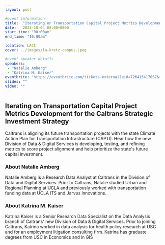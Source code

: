 ```yaml
---
layout: post

#event information
title:  "Iterating on Transportation Capital Project Metrics Development for the Caltrans Strategic Investment Strategy"
date:   2023-10-04 08:00+0800
start_time: "08:00am"
end_time: "10:00am"

location: LACI
cover: ../images/la-kretz-campus.jpeg

#event speaker details
speakers: 
 - "Natalie Amberg"
 - "Katrina M. Kaiser"
eventbrite: "https://eventbrite.com/tickets-external?eid=726415417067&ref=etckt"
slides: ""
video: ""
---
```


## Iterating on Transportation Capital Project Metrics Development for the Caltrans Strategic Investment Strategy

Caltrans is aligning its future transportation projects with the state Climate Action Plan for Transportation Infrastructure (CAPTI). Hear how the new Division of Data & Digital Services is developing, testing, and refining metrics to score project alignment and help prioritize the state's future capital investment.

### About Natalie Amberg

Natalie Amberg is a Research Data Analyst at Caltrans in the Division of Data and Digital Services. Prior to Caltrans, Natalie studied Urban and Regional Planning at UCLA and previously worked with transportation funding data at UCLA ITS and Jarvus Innovations.

### About Katrina M. Kaiser

Katrina Kaiser is a Senior Research Data Specialist on the Data Analysis branch of Caltrans' new Division of Data & Digital Services. Prior to joining Caltrans, Katrina worked in data analysis for health policy research at USC and for an employment litigation consulting firm. Katrina has graduate degrees from USC in Economics and in GIS